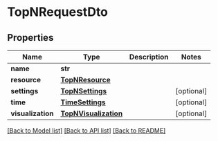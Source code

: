 # TopNRequestDto

## Properties
Name | Type | Description | Notes
------------ | ------------- | ------------- | -------------
**name** | **str** |  | 
**resource** | [**TopNResource**](TopNResource.md) |  | 
**settings** | [**TopNSettings**](TopNSettings.md) |  | [optional] 
**time** | [**TimeSettings**](TimeSettings.md) |  | [optional] 
**visualization** | [**TopNVisualization**](TopNVisualization.md) |  | [optional] 

[[Back to Model list]](../README.md#documentation-for-models) [[Back to API list]](../README.md#documentation-for-api-endpoints) [[Back to README]](../README.md)


